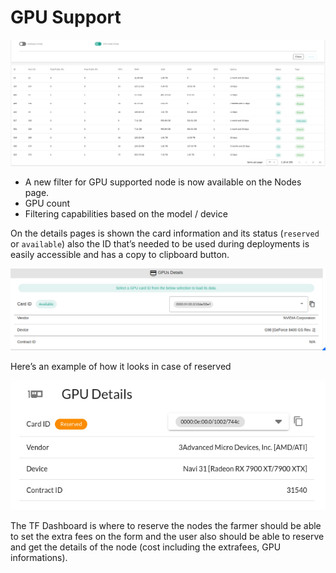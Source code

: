 <h1> GPU Support </h1>

![GPU support](../img/gpu_filter.png)

- A new filter for GPU supported node is now available on the Nodes page.
- GPU count
- Filtering capabilities based on the model / device

On the details pages is shown the card information and its status (`reserved` or `available`) also the ID that’s needed to be used during deployments is easily accessible and has a copy to clipboard button.

![GPU details](../img/gpu_details.png)

Here’s an example of how it looks in case of reserved

![GPU details](../img/gpu_details_reserved.png)

The TF Dashboard is where to reserve the nodes the farmer should be able to set the extra fees on the form and the user also should be able to reserve and get the details of the node (cost including the extrafees, GPU informations).
